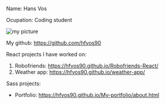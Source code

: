 Name: Hans Vos

Ocupation: Coding student

![my picture](https://scontent-lga3-1.xx.fbcdn.net/v/t1.0-9/70170243_10214798120493457_9107795626560585728_n.jpg?_nc_cat=105&_nc_oc=AQn9sLKfSF0unRj-mQAbb80kPUn93x5peltwU_iqNj8WOMZF8tz3tt4xawijvtxudqg&_nc_ht=scontent-lga3-1.xx&oh=e7e2a9260b18e9e7701af2a6e2d30a2b&oe=5E04DCE8)

My github: https://github.com/hfvos90

React projects I have worked on: 
1. Robofriends: https://hfvos90.github.io/Robofriends-React/
2. Weather app: https://hfvos90.github.io/weather-app/ 

Sass projects:
* Portfolio: https://hfvos90.github.io/My-portfolio/about.html



